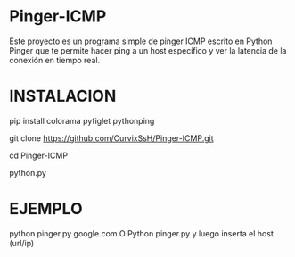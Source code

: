 # Pinger-ICMP
Este proyecto es un programa simple de pinger ICMP escrito en Python Pinger que te permite hacer ping a un host específico y ver la latencia de la conexión en tiempo real.

# INSTALACION
pip install colorama pyfiglet pythonping

git clone https://github.com/CurvixSsH/Pinger-ICMP.git

cd Pinger-ICMP

python.py

# EJEMPLO
python pinger.py google.com
O
Python pinger.py y luego inserta el host (url/ip)
